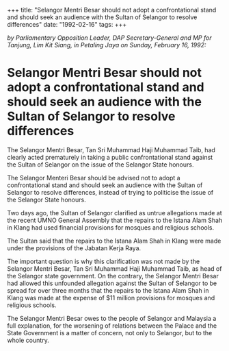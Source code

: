 +++ 
title: "Selangor Mentri Besar should not adopt a confrontational stand and should seek an audience with the Sultan of Selangor to resolve differences"
date: "1992-02-16"
tags:
+++

_by Parliamentary Opposition Leader, DAP Secretary-General and MP for Tanjung, Lim Kit Siang, in Petaling Jaya on Sunday, February 16, 1992:_

# Selangor Mentri Besar should not adopt a confrontational stand and should seek an audience with the Sultan of Selangor to resolve differences

The Selangor Mentri Besar, Tan Sri Muhammad Haji Muhammad Taib, had clearly acted prematurely in taking a public confrontational stand against the Sultan of Selangor on the issue of the Selangor State honours.</u>

The Selangor Menteri Besar should be advised not to adopt a confrontational stand and should seek an audience with the Sultan of Selangor to resolve differences, instead of trying to politicise the issue of the Selangor State honours.

Two days ago, the Sultan of Selangor clarified as untrue allegations made at the recent UMNO General Assembly that the repairs to the Istana Alam Shah in Klang had used financial provisions for mosques and religious schools.

The Sultan said that the repairs to the Istana Alam Shah in Klang were made under the provisions of the Jabatan Kerja Raya.

The important question is why this clarification was not made by the Selangor Mentri Besar, Tan Sri Muhammad Haji Muhammad Taib, as head of the Selangor state government. On the contrary, the Selangor Mentri Besar had allowed this unfounded allegation against the Sultan of Selangor to be spread for over three months that the repairs to the Istana Alam Shah in Klang was made at the expense of $11 million provisions for mosques and religious schools.

The Selangor Mentri Besar owes to the people of Selangor and Malaysia a full explanation, for the worsening of relations between the Palace and the State Government is a matter of concern, not only to Selangor, but to the whole country.
 
